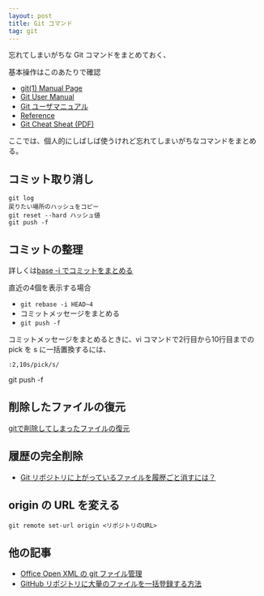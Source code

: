 ```yaml
---
layout: post
title: Git コマンド
tag: git
---
```

忘れてしまいがちな Git コマンドをまとめておく、

基本操作はこのあたりで確認

- [git(1) Manual Page](https://git.github.io/htmldocs/git.html)
- [Git User Manual](https://git.github.io/htmldocs/user-manual.html)
- [Git ユーザマニュアル](http://www.thekyo.jp/manual/git/)
- [Reference](https://git-scm.com/docs)
- [Git Cheat Sheat (PDF)](https://services.github.com/on-demand/downloads/github-git-cheat-sheet.pdf)

ここでは、個人的にしばしば使うけれど忘れてしまいがちなコマンドをまとめる。

## コミット取り消し ##

~~~
git log
戻りたい場所のハッシュをコピー
git reset --hard ハッシュ値
git push -f
~~~

## コミットの整理 ##

詳しくは[base -i でコミットをまとめる](http://qiita.com/takke/items/3400b55becfd72769214)

直近の4個を表示する場合

* ```git rebase -i HEAD~4```
* コミットメッセージをまとめる
* ```git push -f```

コミットメッセージをまとめるときに、vi コマンドで2行目から10行目までの pick を s に一括置換するには、
~~~
:2,10s/pick/s/
~~~

git push -f

## 削除したファイルの復元 ##

[gitで削除してしまったファイルの復元](http://itochin2.hatenablog.com/entry/2013/06/06/020939)

## 履歴の完全削除 ##

- [Git リポジトリに上がっているファイルを履歴ごと消すには？](http://qiita.com/go_astrayer/items/6e39d3ab16ae8094496c)

## origin の URL を変える ##

~~~
git remote set-url origin <リポジトリのURL>
~~~

## 他の記事 ##
- [Office Open XML の git ファイル管理](/2015/10/19/office-open-xml-git/)
- [GitHub リポジトリに大量のファイルを一括登録する方法](http://sekika.github.io/2016/06/03/github-many-files/)

